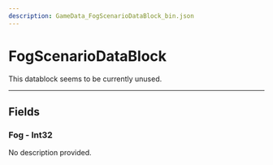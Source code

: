 ```yaml
---
description: GameData_FogScenarioDataBlock_bin.json
---
```


# FogScenarioDataBlock

This datablock seems to be currently unused.

***

## Fields

### Fog - Int32

No description provided.
